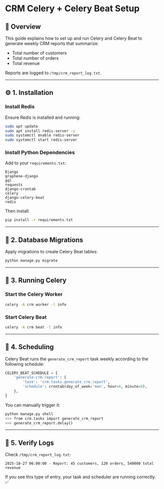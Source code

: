 # CRM Celery + Celery Beat Setup

## 📘 Overview
This guide explains how to set up and run Celery and Celery Beat to generate weekly CRM reports that summarize:
- Total number of customers
- Total number of orders
- Total revenue

Reports are logged to `/tmp/crm_report_log.txt`.

---

## ⚙️ 1. Installation

### Install Redis
Ensure Redis is installed and running:
```bash
sudo apt update
sudo apt install redis-server -y
sudo systemctl enable redis-server
sudo systemctl start redis-server
```

### Install Python Dependencies
Add to your `requirements.txt`:
```
Django
graphene-django
gql
requests
django-crontab
celery
django-celery-beat
redis
```

Then install:
```bash
pip install -r requirements.txt
```

---

## 🧱 2. Database Migrations
Apply migrations to create Celery Beat tables:
```bash
python manage.py migrate
```

---

## 🚀 3. Running Celery

### Start the Celery Worker
```bash
celery -A crm worker -l info
```

### Start Celery Beat
```bash
celery -A crm beat -l info
```

---

## 📅 4. Scheduling
Celery Beat runs the `generate_crm_report` task weekly according to the following schedule:

```python
CELERY_BEAT_SCHEDULE = {
    'generate-crm-report': {
        'task': 'crm.tasks.generate_crm_report',
        'schedule': crontab(day_of_week='mon', hour=6, minute=0),
    },
}
```

You can manually trigger it:
```bash
python manage.py shell
>>> from crm.tasks import generate_crm_report
>>> generate_crm_report.delay()
```

---

## 📄 5. Verify Logs
Check `/tmp/crm_report_log.txt`:
```
2025-10-27 06:00:00 - Report: 45 customers, 120 orders, 540000 total revenue
```

If you see this type of entry, your task and scheduler are running correctly. ✅
